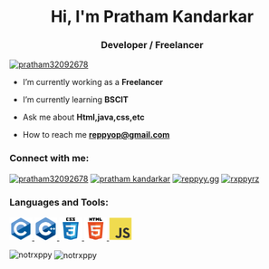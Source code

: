 <h1 align="center">Hi, I'm Pratham Kandarkar</h1>
<h3 align="center">Developer / Freelancer</h3>

<p align="left"> <a href="https://twitter.com/pratham32092678" target="blank"><img src="https://img.shields.io/twitter/follow/pratham32092678?logo=twitter&style=for-the-badge" alt="pratham32092678" /></a> </p>

-  I’m currently working as a <b>Freelancer</b>

-  I’m currently learning **BSCIT**

-  Ask me about **Html,java,css,etc**

-  How to reach me **reppyop@gmail.com**

<h3 align="left">Connect with me:</h3>
<p align="left">
<a href="https://twitter.com/pratham32092678" target="blank"><img align="center" src="https://raw.githubusercontent.com/rahuldkjain/github-profile-readme-generator/master/src/images/icons/Social/twitter.svg" alt="pratham32092678" height="30" width="40" /></a>
<a href="https://www.linkedin.com/in/prathamkandarkar/" target="blank"><img align="center" src="https://raw.githubusercontent.com/rahuldkjain/github-profile-readme-generator/master/src/images/icons/Social/linked-in-alt.svg" alt="pratham kandarkar" height="30" width="40" /></a>
<a href="https://instagram.com/reppyy.gg" target="blank"><img align="center" src="https://raw.githubusercontent.com/rahuldkjain/github-profile-readme-generator/master/src/images/icons/Social/instagram.svg" alt="reppyy.gg" height="30" width="40" /></a>
<a href="https://www.youtube.com/@rxppyrz" target="blank"><img align="center" src="https://raw.githubusercontent.com/rahuldkjain/github-profile-readme-generator/master/src/images/icons/Social/youtube.svg" alt="rxppyrz" height="30" width="40" /></a>
</p>

<h3 align="left">Languages and Tools:</h3>
<p align="left"> <a href="https://www.cprogramming.com/" target="_blank" rel="noreferrer"> <img src="https://raw.githubusercontent.com/devicons/devicon/master/icons/c/c-original.svg" alt="c" width="40" height="40"/> </a> <a href="https://www.w3schools.com/cpp/" target="_blank" rel="noreferrer"> <img src="https://raw.githubusercontent.com/devicons/devicon/master/icons/cplusplus/cplusplus-original.svg" alt="cplusplus" width="40" height="40"/> </a> <a href="https://www.w3schools.com/css/" target="_blank" rel="noreferrer"> <img src="https://raw.githubusercontent.com/devicons/devicon/master/icons/css3/css3-original-wordmark.svg" alt="css3" width="40" height="40"/> </a> <a href="https://www.w3.org/html/" target="_blank" rel="noreferrer"> <img src="https://raw.githubusercontent.com/devicons/devicon/master/icons/html5/html5-original-wordmark.svg" alt="html5" width="40" height="40"/> </a> <a href="https://developer.mozilla.org/en-US/docs/Web/JavaScript" target="_blank" rel="noreferrer"> <img src="https://raw.githubusercontent.com/devicons/devicon/master/icons/javascript/javascript-original.svg" alt="javascript" width="40" height="40"/> </a> </p>

<p><img align="left" src="https://github-readme-stats.vercel.app/api/top-langs?username=notrxppy&show_icons=true&locale=en&layout=compact" alt="notrxppy" /></p>

<p>&nbsp;<img align="center" src="https://github-readme-stats.vercel.app/api?username=notrxppy&show_icons=true&locale=en" alt="notrxppy" /></p>


